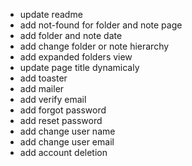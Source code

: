 - update readme
- add not-found for folder and note page
- add folder and note date
- add change folder or note hierarchy
- add expanded folders view
- update page title dynamicaly
- add toaster
- add mailer
- add verify email
- add forgot password
- add reset password
- add change user name
- add change user email
- add account deletion
